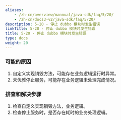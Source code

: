 ```yaml
---
aliases:
    - /zh-cn/overview/mannual/java-sdk/faq/5/20/
    - /zh-cn/docs3-v2/java-sdk/faq/5/20/
description: 5-20 - 停止 dubbo 模块时发生错误
linkTitle: 5-20 - 停止 dubbo 模块时发生错误
title: 5-20 - 停止 dubbo 模块时发生错误
type: docs
weight: 20
---
```







### 可能的原因

1. 自定义实现销毁方法，可能存在业务逻辑运行时异常。
2. 未优雅停止服务，可能存在业务逻辑未处理完成情况。

### 排查和解决步骤

1. 检查自定义实现销毁方法，业务逻辑。
2. 检查停止服务时，是否存在耗时的业务处理逻辑。